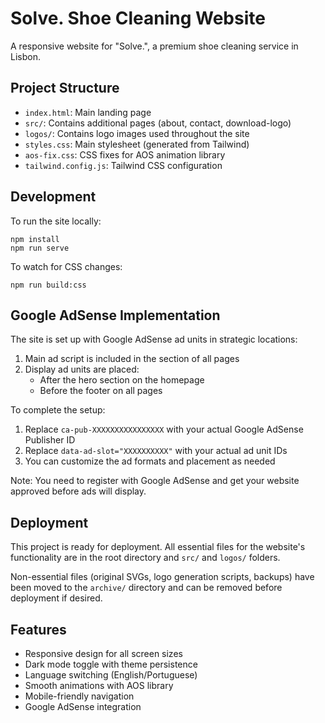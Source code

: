 # Solve. Shoe Cleaning Website

A responsive website for "Solve.", a premium shoe cleaning service in Lisbon.

## Project Structure

- `index.html`: Main landing page
- `src/`: Contains additional pages (about, contact, download-logo)
- `logos/`: Contains logo images used throughout the site
- `styles.css`: Main stylesheet (generated from Tailwind)
- `aos-fix.css`: CSS fixes for AOS animation library
- `tailwind.config.js`: Tailwind CSS configuration

## Development

To run the site locally:

```
npm install
npm run serve
```

To watch for CSS changes:

```
npm run build:css
```

## Google AdSense Implementation

The site is set up with Google AdSense ad units in strategic locations:

1. Main ad script is included in the <head> section of all pages
2. Display ad units are placed:
   - After the hero section on the homepage
   - Before the footer on all pages

To complete the setup:

1. Replace `ca-pub-XXXXXXXXXXXXXXXX` with your actual Google AdSense Publisher ID
2. Replace `data-ad-slot="XXXXXXXXXX"` with your actual ad unit IDs
3. You can customize the ad formats and placement as needed

Note: You need to register with Google AdSense and get your website approved before ads will display.

## Deployment

This project is ready for deployment. All essential files for the website's functionality are in the root directory and `src/` and `logos/` folders.

Non-essential files (original SVGs, logo generation scripts, backups) have been moved to the `archive/` directory and can be removed before deployment if desired.

## Features

- Responsive design for all screen sizes
- Dark mode toggle with theme persistence
- Language switching (English/Portuguese)
- Smooth animations with AOS library
- Mobile-friendly navigation
- Google AdSense integration 